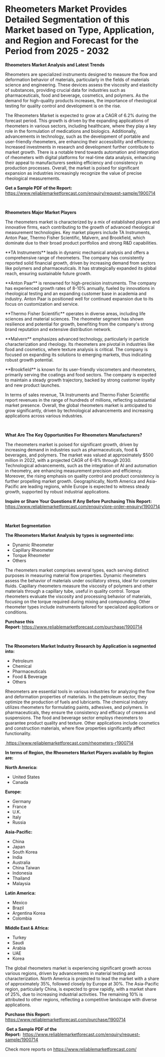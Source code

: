 <p><h1>Rheometers Market Provides Detailed Segmentation of this Market based on Type, Application, and Region and Forecast for the Period from 2025 - 2032</h1></p><p><strong>Rheometers Market Analysis and Latest Trends</strong></p>
<p><p>Rheometers are specialized instruments designed to measure the flow and deformation behavior of materials, particularly in the fields of materials science and engineering. These devices assess the viscosity and elasticity of substances, providing crucial data for industries such as pharmaceuticals, food and beverage, cosmetics, and polymers. As the demand for high-quality products increases, the importance of rheological testing for quality control and development is on the rise.</p><p>The Rheometers Market is expected to grow at a CAGR of 6.2% during the forecast period. This growth is driven by the expanding applications of rheometers in various sectors, including healthcare, where they play a key role in the formulation of medications and biologics. Additionally, advancements in technology, such as the development of portable and user-friendly rheometers, are enhancing their accessibility and efficiency. Increased investments in research and development further contribute to market growth. There is a notable trend towards automation and integration of rheometers with digital platforms for real-time data analysis, enhancing their appeal to manufacturers seeking efficiency and consistency in production processes. Overall, the market is poised for significant expansion as industries increasingly recognize the value of precise rheological measurements.</p></p>
<p><strong>Get a Sample PDF of the Report:&nbsp;</strong> <a href="https://www.reliablemarketforecast.com/enquiry/request-sample/1900714?utm_campaign=2628&utm_medium=2&utm_source=Github&utm_content=ia&utm_term=22022025&utm_id=rheometers">https://www.reliablemarketforecast.com/enquiry/request-sample/1900714</a></p>
<p>&nbsp;</p>
<p><strong>Rheometers Major Market Players</strong></p>
<p><p>The rheometers market is characterized by a mix of established players and innovative firms, each contributing to the growth of advanced rheological measurement technologies. Key market players include TA Instruments, Anton Paar, Thermo Fisher Scientific, Malvern, and Brookfield, which dominate due to their broad product portfolios and strong R&D capabilities.</p><p>**TA Instruments** leads in dynamic mechanical analysis and offers a comprehensive range of rheometers. The company has consistently reported solid financial growth, driven by increasing demand from sectors like polymers and pharmaceuticals. It has strategically expanded its global reach, ensuring sustainable future growth.</p><p>**Anton Paar** is renowned for high-precision instruments. The company has experienced growth rates of 8-10% annually, fueled by innovations in rheological testing and an expanding customer base in academia and industry. Anton Paar is positioned well for continued expansion due to its focus on customization and service.</p><p>**Thermo Fisher Scientific** operates in diverse areas, including life sciences and material sciences. The rheometer segment has shown resilience and potential for growth, benefiting from the company's strong brand reputation and extensive distribution network.</p><p>**Malvern** emphasizes advanced technology, particularly in particle characterization and rheology. Its rheometers are pivotal in industries like food and cosmetics, where texture analysis is critical. The company is focused on expanding its solutions to emerging markets, thus indicating robust growth potential.</p><p>**Brookfield** is known for its user-friendly viscometers and rheometers, primarily serving the coatings and food sectors. The company is expected to maintain a steady growth trajectory, backed by strong customer loyalty and new product launches.</p><p>In terms of sales revenue, TA Instruments and Thermo Fisher Scientific report revenues in the range of hundreds of millions, reflecting substantial market presence. Overall, the global rheometers market is anticipated to grow significantly, driven by technological advancements and increasing applications across various industries.</p></p>
<p>&nbsp;</p>
<p><strong>What Are The Key Opportunities For Rheometers Manufacturers?</strong></p>
<p><p>The rheometers market is poised for significant growth, driven by increasing demand in industries such as pharmaceuticals, food & beverages, and polymers. The market was valued at approximately $500 million in 2022, with a projected CAGR of 6-8% through 2030. Technological advancements, such as the integration of AI and automation in rheometry, are enhancing measurement precision and efficiency. Moreover, the rising emphasis on quality control and product consistency is further propelling market growth. Geographically, North America and Asia-Pacific are leading regions, while Europe is expected to witness steady growth, supported by robust industrial applications.</p></p>
<p><strong>Inquire or Share Your Questions If Any Before Purchasing This Report:</strong> <a href="https://www.reliablemarketforecast.com/enquiry/pre-order-enquiry/1900714?utm_campaign=2628&utm_medium=2&utm_source=Github&utm_content=ia&utm_term=22022025&utm_id=rheometers">https://www.reliablemarketforecast.com/enquiry/pre-order-enquiry/1900714</a></p>
<p>&nbsp;</p>
<p><strong>Market Segmentation</strong></p>
<p><strong>The Rheometers Market Analysis by types is segmented into:</strong></p>
<p><ul><li>Dynamic Rheometer</li><li>Capillary Rheometer</li><li>Torque Rheometer</li><li>Others</li></ul></p>
<p><p>The rheometers market comprises several types, each serving distinct purposes in measuring material flow properties. Dynamic rheometers assess the behavior of materials under oscillatory stress, ideal for complex fluids. Capillary rheometers measure the viscosity of polymers and other materials through a capillary tube, useful in quality control. Torque rheometers evaluate the viscosity and processing behavior of materials, focusing on the torque required during mixing and compounding. Other rheometer types include instruments tailored for specialized applications or conditions.</p></p>
<p><strong>Purchase this Report:&nbsp;</strong><a href="https://www.reliablemarketforecast.com/purchase/1900714?utm_campaign=2628&utm_medium=2&utm_source=Github&utm_content=ia&utm_term=22022025&utm_id=rheometers">https://www.reliablemarketforecast.com/purchase/1900714</a></p>
<p>&nbsp;</p>
<p><strong>The Rheometers Market Industry Research by Application is segmented into:</strong></p>
<p><ul><li>Petroleum</li><li>Chemical</li><li>Pharmaceuticals</li><li>Food & Beverage</li><li>Others</li></ul></p>
<p><p>Rheometers are essential tools in various industries for analyzing the flow and deformation properties of materials. In the petroleum sector, they optimize the production of fuels and lubricants. The chemical industry utilizes rheometers for formulating paints, adhesives, and polymers. In pharmaceuticals, they ensure the consistency and efficacy of creams and suspensions. The food and beverage sector employs rheometers to guarantee product quality and texture. Other applications include cosmetics and construction materials, where flow properties significantly affect functionality.</p></p>
<p><a href="https://www.reliablemarketforecast.com/rheometers-r1900714?utm_campaign=2628&utm_medium=2&utm_source=Github&utm_content=ia&utm_term=22022025&utm_id=rheometers">&nbsp;https://www.reliablemarketforecast.com/rheometers-r1900714</a></p>
<p><strong>In terms of Region, the Rheometers Market Players available by Region are:</strong></p>
<p>
    <p> <strong> North America: </strong>
        <ul>
            <li>United States</li>
            <li>Canada</li>
        </ul>
        </p> 
    <p> <strong> Europe: </strong>
        <ul>
            <li>Germany</li>
            <li>France</li>
            <li>U.K.</li>
            <li>Italy</li>
            <li>Russia</li>
        </ul>
        </p> 
    <p> <strong> Asia-Pacific: </strong>
        <ul>
            <li>China</li>
            <li>Japan</li>
            <li>South Korea</li>
            <li>India</li>
            <li>Australia</li>
            <li>China Taiwan</li>
            <li>Indonesia</li>
            <li>Thailand</li>
            <li>Malaysia</li>
        </ul>
        </p> 
    <p> <strong> Latin America: </strong>
        <ul>
            <li>Mexico</li>
            <li>Brazil</li>
            <li>Argentina Korea</li>
            <li>Colombia</li>
        </ul>
        </p> 
    <p> <strong> Middle East & Africa: </strong>
        <ul>
            <li>Turkey</li>
            <li>Saudi</li>
            <li>Arabia</li>
            <li>UAE</li>
            <li>Korea</li>
        </ul>
    </p>
    </p>
<p><p>The global rheometers market is experiencing significant growth across various regions, driven by advancements in material testing and characterization. North America is projected to lead the market with a share of approximately 35%, followed closely by Europe at 30%. The Asia-Pacific region, particularly China, is expected to grow rapidly, with a market share of 25%, due to increasing industrial activities. The remaining 10% is attributed to other regions, reflecting a competitive landscape with diverse applications.</p></p>
<p><strong>Purchase this Report: </strong><a href="https://www.reliablemarketforecast.com/purchase/1900714?utm_campaign=2628&utm_medium=2&utm_source=Github&utm_content=ia&utm_term=22022025&utm_id=rheometers">https://www.reliablemarketforecast.com/purchase/1900714</a></p>
<p>&nbsp;<strong>Get a Sample PDF of the Report:&nbsp;&nbsp;</strong><a href="https://www.reliablemarketforecast.com/enquiry/request-sample/1900714?utm_campaign=2628&utm_medium=2&utm_source=Github&utm_content=ia&utm_term=22022025&utm_id=rheometers">https://www.reliablemarketforecast.com/enquiry/request-sample/1900714</a></p>
<p><strong></strong></p>
<p>Check more reports on <a href="https://www.reliablemarketforecast.com/?utm_campaign=2628&utm_medium=2&utm_source=Github&utm_content=ia&utm_term=22022025&utm_id=rheometers">https://www.reliablemarketforecast.com/</a></p>
